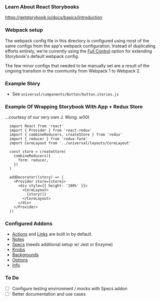 ### Learn About React Storybooks
https://getstorybook.io/docs/basics/introduction

### Webpack setup
The webpack config file in this directory is configured using most of the same configs from the app's webpack configuration. Instead of duplicating efforts entirely, we're currently using the [Full Control](https://getstorybook.io/docs/configurations/custom-webpack-config) option for extending Storybook's default webpack config.

The few minor configs that needed to be manually set are a result of the ongoing transition in the community from Webpack 1 to Webpack 2.

### Example Story
* See `universal/components/Button/button.stories.js`

### Example Of Wrapping Storybook With App + Redux Store
...courtesy of our very own J. Wong. w00t

```
  import React from 'react'
  import { Provider } from 'react-redux'
  import { combineReducers, createStore } from 'redux'
  import { reducer } from 'redux-form'
  import CoreLayout from '../universal/layouts/CoreLayout'

  const store = createStore(
    combineReducers({
      form: reducer,
    })
  )

  addDecorator((story) => (
    <Provider store={store}>
      <div style={{ height: '100%' }}>
        <CoreLayout>
          {story()}
        </CoreLayout>
      </div>
    </Provider>
  ))
```

### Configured Addons
* [Actions](https://github.com/kadirahq/storybook-addon-actions) and [Links](https://github.com/kadirahq/storybook-addon-links) are built in by default.
* [Notes](https://github.com/kadirahq/storybook-addon-notes)
* [Specs](https://github.com/mthuret/storybook-addon-specifications) (needs additional setup w/ Jest or Enzyme)
* [Knobs](https://github.com/kadirahq/storybook-addon-knobs)
* [Backgrounds](https://github.com/NewSpring/react-storybook-addon-backgrounds)
* [Options](https://github.com/kadirahq/storybook-addon-options)
* [Info](https://github.com/kadirahq/react-storybook-addon-info)

### To Do
- [ ] Configure testing environment / mocks with Specs addon
- [ ] Better documentation and use cases
